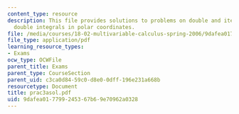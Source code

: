 ```yaml
---
content_type: resource
description: This file provides solutions to problems on double and iterated integrals,
  double integrals in polar coordinates.
file: /media/courses/18-02-multivariable-calculus-spring-2006/9dafea017799245367b69e70962a0328_prac3asol.pdf
file_type: application/pdf
learning_resource_types:
- Exams
ocw_type: OCWFile
parent_title: Exams
parent_type: CourseSection
parent_uid: c3ca0d84-59c0-d8e0-0dff-196e231a668b
resourcetype: Document
title: prac3asol.pdf
uid: 9dafea01-7799-2453-67b6-9e70962a0328
---
```

